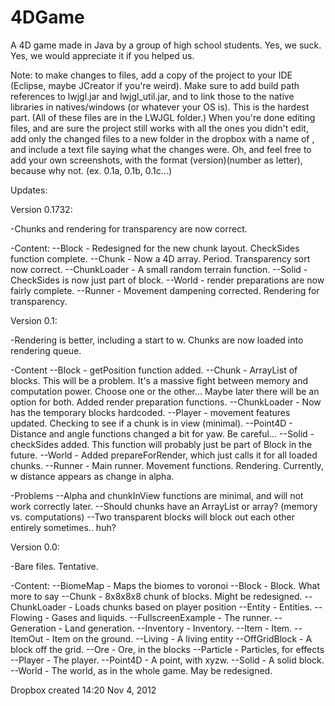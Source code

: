 4DGame
======

A 4D game made in Java by a group of high school students. Yes, we suck. Yes, we would appreciate it if you helped us.

Note: to make changes to files, add a copy of the project to your IDE (Eclipse, maybe JCreator if you're weird). Make sure to add build path references to lwjgl.jar and lwjgl_util.jar, and to link those to the native libraries in natives/windows (or whatever your OS is). This is the hardest part. (All of these files are in the LWJGL folder.)
When you're done editing files, and are sure the project still works with all the ones you didn't edit, add only the changed files to a new folder in the dropbox with a name of <your name here><version>, and include a text file saying what the changes were.
Oh, and feel free to add your own screenshots, with the format (version)(number as letter), because why not. (ex. 0.1a, 0.1b, 0.1c...)

Updates:


Version 0.1732:

-Chunks and rendering for transparency are now correct.

-Content:
--Block - Redesigned for the new chunk layout. CheckSides function complete.
--Chunk - Now a 4D array. Period. Transparency sort now correct.
--ChunkLoader - A small random terrain function.
--Solid - CheckSides is now just part of block.
--World - render preparations are now fairly complete.
--Runner - Movement dampening corrected. Rendering for transparency.


Version 0.1:


-Rendering is better, including a start to w. Chunks are now loaded into rendering queue.

-Content
--Block - getPosition function added.
--Chunk - ArrayList of blocks. This will be a problem. It's a massive fight between memory and computation power. Choose one or the other... Maybe later there will be an option for both. Added render preparation functions.
--ChunkLoader - Now has the temporary blocks hardcoded.
--Player - movement features updated. Checking to see if a chunk is in view (minimal).
--Point4D - Distance and angle functions changed a bit for yaw. Be careful...
--Solid - checkSides added. This function will probably just be part of Block in the future.
--World - Added prepareForRender, which just calls it for all loaded chunks.
--Runner - Main runner. Movement functions. Rendering. Currently, w distance appears as change in alpha.

-Problems
--Alpha and chunkInView functions are minimal, and will not work correctly later.
--Should chunks have an ArrayList or array? (memory vs. computations)
--Two transparent blocks will block out each other entirely sometimes.. huh?


Version 0.0:


-Bare files. Tentative.

-Content:
--BiomeMap - Maps the biomes to voronoi
--Block - Block. What more to say
--Chunk - 8x8x8x8 chunk of blocks. Might be redesigned.
--ChunkLoader - Loads chunks based on player position
--Entity - Entities.
--Flowing - Gases and liquids.
--FullscreenExample - The runner.
--Generation - Land generation.
--Inventory - Inventory.
--Item - Item.
--ItemOut - Item on the ground.
--Living - A living entity
--OffGridBlock - A block off the grid.
--Ore - Ore, in the blocks
--Particle - Particles, for effects
--Player - The player.
--Point4D - A point, with xyzw.
--Solid - A solid block.
--World - The world, as in the whole game. May be redesigned.


Dropbox created 14:20 Nov 4, 2012
